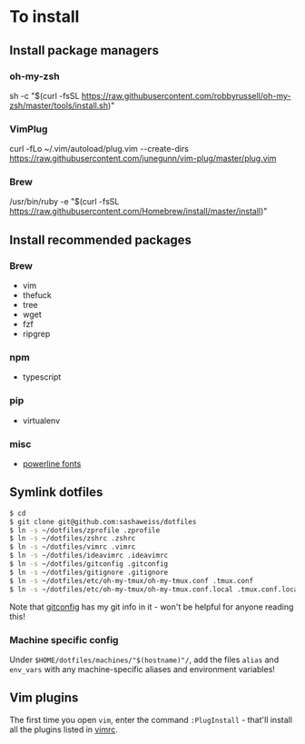 # To install

## Install package managers

### oh-my-zsh
sh -c "$(curl -fsSL https://raw.githubusercontent.com/robbyrussell/oh-my-zsh/master/tools/install.sh)"

### VimPlug
curl -fLo ~/.vim/autoload/plug.vim --create-dirs https://raw.githubusercontent.com/junegunn/vim-plug/master/plug.vim

### Brew
/usr/bin/ruby -e "$(curl -fsSL https://raw.githubusercontent.com/Homebrew/install/master/install)"

## Install recommended packages

### Brew
- vim
- thefuck
- tree
- wget
- fzf
- ripgrep

### npm
- typescript

### pip
- virtualenv

### misc
- [powerline fonts](https://github.com/powerline/fonts)

## Symlink dotfiles
```sh
$ cd
$ git clone git@github.com:sashaweiss/dotfiles
$ ln -s ~/dotfiles/zprofile .zprofile
$ ln -s ~/dotfiles/zshrc .zshrc
$ ln -s ~/dotfiles/vimrc .vimrc
$ ln -s ~/dotfiles/ideavimrc .ideavimrc
$ ln -s ~/dotfiles/gitconfig .gitconfig
$ ln -s ~/dotfiles/gitignore .gitignore
$ ln -s ~/dotfiles/etc/oh-my-tmux/oh-my-tmux.conf .tmux.conf
$ ln -s ~/dotfiles/etc/oh-my-tmux/oh-my-tmux.conf.local .tmux.conf.local
```

Note that [gitconfig](./gitconfig) has my git info in it - won't be helpful for anyone reading this!

### Machine specific config
Under `$HOME/dotfiles/machines/"$(hostname)"/`, add the files `alias` and `env_vars` with any machine-specific aliases and environment variables!

## Vim plugins
The first time you open `vim`, enter the command `:PlugInstall` - that'll install all the plugins listed in [vimrc](./vimrc).

